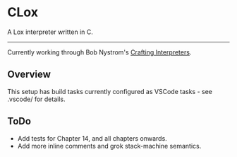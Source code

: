 # CLox

A Lox interpreter written in C.

----

Currently working through Bob Nystrom's [Crafting Interpreters](https://craftinginterpreters.com/).

## Overview

This setup has build tasks currently configured as VSCode tasks - see .vscode/ for details.


## ToDo

* Add tests for Chapter 14, and all chapters onwards.
* Add more inline comments and grok stack-machine semantics.